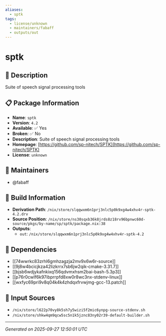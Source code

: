 ```yaml
---
aliases:
  - sptk
tags:
  - license/unknown
  - maintainers/fabaff
  - outputs/out
---
```


# sptk

## 📝 Description

Suite of speech signal processing tools

## 📋 Package Information

- **Name**: `sptk`
- **Version**: `4.2`
- **Available**: ✅ Yes
- **Broken**: ✅ No
- **Description**: Suite of speech signal processing tools
- **Homepage**: [https://github.com/sp-nitech/SPTK](https://github.com/sp-nitech/SPTK)
- **License**: `unknown`
## 👥 Maintainers

- @fabaff


## 🔧 Build Information

- **Derivation Path**: `/nix/store/slqqwxm6n1prj3nlc5p0k9xg4w4xhv4r-sptk-4.2.drv`
- **Source Position**: `/nix/store/ns30sqxb36k8jrds8z18rv96bpnwc60d-source/pkgs/by-name/sp/sptk/package.nix:38`
- **Outputs**:
  - `out`:  `/nix/store/slqqwxm6n1prj3nlc5p0k9xg4w4xhv4r-sptk-4.2`

## 🔗 Dependencies

- [[74wwrkc83zrhl6gmhzagzja2mv9x6w6r-source]]
- [[9j8w4bcicjkza42lizkrrx7sb6jw2qik-cmake-3.31.7]]
- [[bjsb6wdjykafnkixq156qdvmxhsm2bai-bash-5.3p3]]
- [[p76r0cwlf6k97ibprrpfd8xw0r8wc3nx-stdenv-linux]]
- [[wxfyc69pri9v8q04k4k4zhdqxfrvwjmg-gcc-13.patch]]

## 📁 Input Sources

- `/nix/store/l622p70vy8k5sh7y5wizi5f2mic6ynpg-source-stdenv.sh`
- `/nix/store/shkw4qm9qcw5sc5n1k5jznc83ny02r39-default-builder.sh`

---
*Generated on 2025-09-27 12:50:01 UTC*
